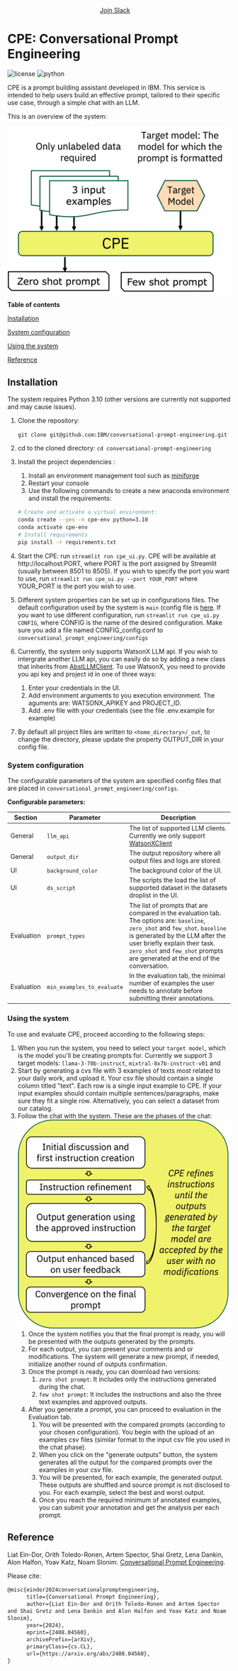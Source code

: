 <p align="center">
   <a href="https://join.slack.com/t/conversationp-0js4284/shared_invite/zt-2q377kmi9-00FL2CZXtaR0TFkg2NwGdw">Join&nbsp;Slack</a>
   &emsp;
</p>

# CPE: Conversational Prompt Engineering

![license](https://img.shields.io/badge/License-Apache_2.0-blue.svg)  ![python](https://img.shields.io/badge/python-3.10%20-green) 

CPE is a prompt building assistant developed in IBM. This service is intended to help users build an effective prompt, tailored to their specific use case, through a simple chat with an LLM. 

This is an overview of the system:

![cpe_overview](./images/cpe_overview.png)

**Table of contents**

[Installation](#installation)

[System configuration](#system-configuration)

[Using the system](#using-the-system)

[Reference](#reference)


## Installation
The system requires Python 3.10 (other versions are currently not supported and may cause issues).
1. Clone the repository:

   `git clone git@github.com:IBM/conversational-prompt-engineering.git`
2. cd to the cloned directory: `cd conversational-prompt-engineering`
3. Install the project dependencies :
    1. Install an environment management tool such as [miniforge](https://github.com/conda-forge/miniforge?tab=readme-ov-file#install)
    2. Restart your console
    3. Use the following commands to create a new anaconda environment and install the requirements:
    ```bash
    # Create and activate a virtual environment:
    conda create --yes -n cpe-env python=3.10
    conda activate cpe-env
    # Install requirements
    pip install -r requirements.txt
    ```


4. Start the CPE: run `streamlit run cpe_ui.py`. CPE will be available at http://localhost:PORT, where PORT is the port assigned by Streamlit (usually between 8501 to 8505). If you wish to specify the port you want to use, run `streamlit run cpe_ui.py --port YOUR_PORT` where YOUR_PORT is the port you wish to use.
5. Different system properties can be set up in configurations files. The default configuration used by the system is `main` (config file is [here](https://github.com/IBM/conversational-prompt-engineering/conversational_prompt_engineering/configs/main_config.conf). If you want to use different configuration, run `streamlit run cpe_ui.py CONFIG`, where CONFIG is the name of the desired configuration. Make sure you add a file named CONFIG_config.conf to `conversational_prompt_engineering/configs`
6. Currently, the system only supports WatsonX LLM api. If you wish to intergrate another LLM api, you can easily do so by adding a new class that inherits from [AbstLLMClient](https://github.com/IBM/conversational-prompt-engineering/conversational_prompt_engineering/backend/util/llm_clients/abst_llm_client.py#L17). To use WatsonX, you need to provide you api key and project id in one of three ways:
   1. Enter your credentials in the UI.
   2. Add environment arguments to you execution environment. The aguments are: WATSONX_APIKEY and PROJECT_ID.
   3. Add .env file with your credentials (see the file .env.example for example)

7. By default all project files are written to `<home_directory>/_out`, to change the directory, please update the property OUTPUT_DIR in your config file.

   

### System configuration
The configurable parameters of the system are specified config files that are placed in `conversational_prompt_engineering/configs`.

**Configurable parameters:**

| Section    | Parameter                  | Description                                                                                                                                                                                                                                                                          |
|------------|----------------------------|--------------------------------------------------------------------------------------------------------------------------------------------------------------------------------------------------------------------------------------------------------------------------------------|
| General    | `llm_api`                  | The list of supported LLM clients. Currently we only support [WatsonXClient](https://github.com/IBM/conversational-prompt-engineering/conversational_prompt_engineering/backend/util/llm_clients/watsonx_client.py#L9)                                                               |
| General    | `output_dir`               | The output repository where all output files and logs are stored.                                                                                                                                                                                                                    |
| UI         | `background_color`         | The background color of the UI.                                                                                                                                                                                                                                                      |
| UI         | `ds_script`                | The scripts the load the list of supported dataset in the datasets droplist in the UI.                                                                                                                                                                                               |                                                                                                                                                                                                                                                             |
| Evaluation | `prompt_types`             | The list of prompts that are compared in the evaluation tab. The options are: `baseline`, `zero_shot` and `few_shot`. `baseline` is generated by the LLM after the user briefly explain their task. `zero_shot` and `few_shot` prompts are generated at the end of the conversation. |
| Evaluation | `min_examples_to_evaluate` | In the evaluation tab, the minimal number of examples the user needs to annotate before submitting threir annotations.                                                                                                                                                               |


### Using the system 

To use and evaluate CPE, proceed according to the following steps: 
1. When you run the system, you need to select your `target model`, which is the model you'll be creating prompts for. Currently we support 3 target models:   `llama-3-70b-instruct`, `mixtral-8x7b-instruct-v01` and 
2. Start by generating a cvs file with 3 examples of texts most related to your daily work, and upload it. Your csv file should contain a single column titled "text". Each row is a single input example to CPE. If your input examples should contain multiple sentences/paragraphs, make sure they fit a single row. Alternatively, you can select a dataset from our catalog.
3. Follow the chat with the system. These are the phases of the chat:
![cpe_chat_flow](./images/cpe_flow.png)
   1. Once the system notifies you that the final prompt is ready, you will be presented with the outputs generated by the prompts. 
   2. For each output, you can present your comments and or modifications. The system will generate a new prompt, if needed, initialize another round of outputs confirmation.
   3. Once the prompt is ready, you can download two versions: 
      1. `zero shot prompt`: It includes only the instructions generated during the chat. 
      2. `few shot prompt`: It includes the instructions and also the three text examples and approved outputs. 
   4. After you generate a prompt, you can proceed to evaluation in the Evaluation tab. 
      1. You will be presented with the compared prompts (according to your chosen configuration). You begin with the upload of an examples csv files (similar format to the input csv file you used in the chat phase).
      2. When you click on the "generate outputs" button, the system generates all the output for the compared prompts over the examples in your csv file. 
      3. You will be presented, for each example, the generated output. These outputs are shuffled and source prompt is not disclosed to you. For each example, select the best and worst output.
      4. Once you reach the required minimum of annotated examples, you can submit your annotation and get the analysis per each prompt.

## Reference
Liat Ein-Dor, Orith Toledo-Ronen, Artem Spector, Shai Gretz, Lena Dankin, Alon Halfon, Yoav Katz, Noam Slonim. [Conversational Prompt Engineering](https://arxiv.org/abs/2408.04560).

Please cite:
```
@misc{eindor2024conversationalpromptengineering,
      title={Conversational Prompt Engineering}, 
      author={Liat Ein-Dor and Orith Toledo-Ronen and Artem Spector and Shai Gretz and Lena Dankin and Alon Halfon and Yoav Katz and Noam Slonim},
      year={2024},
      eprint={2408.04560},
      archivePrefix={arXiv},
      primaryClass={cs.CL},
      url={https://arxiv.org/abs/2408.04560}, 
}
```

